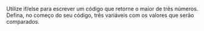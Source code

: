 Utilize if/else para escrever um código que retorne o maior de três números. Defina, no começo do seu código, três variáveis com os valores que serão comparados.

